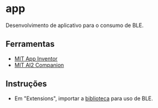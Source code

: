 # app

Desenvolvimento de aplicativo para o consumo de BLE.

## Ferramentas

- [MIT App Inventor](https://ai2.appinventor.mit.edu/#6421856447758336)
- [MIT AI2 Companion](https://play.google.com/store/apps/details?id=edu.mit.appinventor.aicompanion3)


## Instruções

- Em "Extensions", importar a [biblioteca](./files/edu.mit.appinventor.ble-20230728.aix) para uso de BLE.
